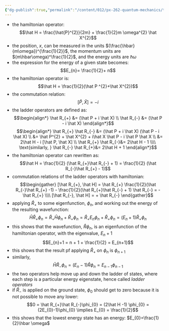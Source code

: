 ```yaml
---
{"dg-publish":true,"permalink":"/content/012/px-262-quantum-mechanics/term-1/d-ladder-operators-and-angular-momentum/px-262-d1-ladder-operators/","noteIcon":"1","created":"2024-11-25T10:50:32.000+00:00","updated":"2024-12-20T14:29:16.463+00:00"}
---
```


- the hamiltonian operator: 
  $$\hat H = \frac{\hat{P}^{2}}{2m} + \frac{1}{2}m \omega^{2} \hat X^{2}$$
- the position, $x$, can be measured in the units $(\frac{\hbar}{m\omega})^{\frac{1}{2}}$, the momentum units are $(m\hbar\omega)^\frac{1}{2}$, and the energy units are $\hbar\omega$
- the expression for the energy of a given state becomes: 
  $$E_{n}= \frac{1}{2}+ n$$
- the hamiltonian operator is: 
  $$\hat H = \frac{1}{2}(\hat P ^{2}+\hat X^{2})$$
- the commutation relation: 
  $$[\hat P , \hat X] = -i$$
- the ladder operators are defined as: 
$$\begin{align*}
	\hat R_{+} &= (\hat P + i \hat X) \\
	\hat R_{-} &= (\hat P - i \hat X)
\end{align*}$$
$$\begin{align*}
	\hat R_{+} \hat R_{-} &= (\hat P + i \hat X) (\hat P - i \hat X) \\
	&= \hat P^{2} + \hat X^{2} + i\hat X \hat P - i \hat P \hat X \\
	&= 2\hat H - i [\hat P, \hat X] \\
	\hat R_{+} \hat R_{-}&= 2\hat H - 1 \\\\
	\text{similarly, } \hat R_{-} \hat R_{+}&= 2\hat H + 1 
\end{align*}$$
- the hamiltonian operator can rewritten as: 
  $$\hat H = \frac{1}{2} (\hat R_{+}\hat R_{-} + 1) = \frac{1}{2} (\hat R_{-}\hat R_{+} - 1)$$
- commutation relations of the ladder operators with hamiltonian: 
$$\begin{gather}
	[\hat R_{+}, \hat H] = \hat R_{+} \frac{1}{2}(\hat R_{-}\hat R_{+} -1) - \frac{1}{2}(\hat R_{+}\hat R_{-} + 1) \hat R_{-} = - \hat R_{+} \\\\
	[\hat R_{-}, \hat H] = + \hat R_{-}
\end{gather}$$
- applying $\hat R_{+}$ to some eigenfunction, $\phi_n$, and working out the energy of the resulting wavefunction: 
  $$\hat H \hat R_{+} \phi_{n} = \hat R_{+} \hat H \phi_{n} + \hat R_{+} \phi_{n} = \hat R_{+}E_{n}\phi_{n}+ \hat R_{+} \phi_{n} = (E_{n}+1)\hat R_{+}\phi_{n}$$
- this shows that the wavefunction, $\hat R \phi_{n}$, is an eigenfunction of the hamiltonian operator, with the eigenvalue, $E_{n}+1$
$$E_{n}+1 = n + 1 + \frac{1}{2} = E_{n+1}$$
- this shows that the result pf applying $\hat R_{+}$ on $\phi_n$ is $\phi_{n+1}$
- similarly, 
  $$\hat H \hat R_{-}\phi_{n} = (E_{n}-1) \hat R \phi_{n} = E_{n-1}\phi_{n-1}$$
- the two operators help move up and down the ladder of states, where each step is a particular energy eigenstate, hence called *ladder operators*
- if $\hat R_{-}$ is applied on the ground state, $\phi_0$ should get to zero because it is not possible to move any lower: 
  $$0 = \hat R_{+}\hat R_{-}\phi_{0} = (2\hat H -1) \phi_{0} = (2E_{0}-1)\phi_{0} \implies E_{0} = \frac{1}{2}$$
- this shows that the lowest energy state has an energy: $E_{0}=\frac{1}{2}\hbar \omega$
